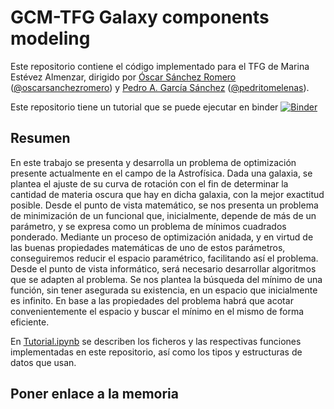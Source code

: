 # GCM-TFG Galaxy components modeling

Este repositorio contiene el código implementado para el TFG de Marina Estévez Almenzar, dirigido por
[Óscar Sánchez Romero](https://www.ugr.es/~ossanche) ([@oscarsanchezromero](https://github.com/oscarsanchezromero)) y [Pedro A. García Sánchez](https://www.ugr.es/~pedro) ([@pedritomelenas](https://github.com/pedritomelenas)).

Este repositorio tiene un tutorial que se puede ejecutar en binder [![Binder](https://mybinder.org/badge_logo.svg)](https://mybinder.org/v2/gh/ealmenzar/GCM-TFG/master?filepath=Tutorial.ipynb)

## Resumen

En este trabajo se presenta y desarrolla un problema de optimización presente actualmente en el campo de la Astrofísica. 
Dada una galaxia, se plantea el ajuste de su curva de rotación con el fin de determinar la cantidad de materia oscura que 
hay en dicha galaxia, con la mejor exactitud posible. Desde el punto de vista matemático, se nos presenta un problema de 
minimización de un funcional que, inicialmente, depende de más de un parámetro, y se expresa como un problema de mínimos 
cuadrados ponderado. Mediante un proceso de optimización anidada, y en virtud de las buenas propiedades matemáticas de uno 
de estos parámetros, conseguiremos reducir el espacio paramétrico, facilitando así el problema. Desde el punto de vista 
informático, será necesario desarrollar algoritmos que se adapten al problema. Se nos plantea la búsqueda del mínimo de 
una función, sin tener asegurada su existencia, en un espacio que inicialmente es infinito. En base a las propiedades 
del problema habrá que acotar convenientemente el espacio y buscar el mínimo en el mismo de forma eficiente.

En [Tutorial.ipynb](https://github.com/ealmenzar/GCM-TFG/blob/master/Tutorial.ipynb) se describen los ficheros y las respectivas funciones implementadas en este repositorio, así como los tipos y estructuras de datos que usan.

## Poner enlace a la memoria
